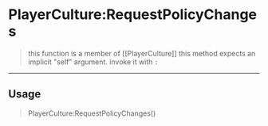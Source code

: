 # PlayerCulture:RequestPolicyChanges
> this function is a member of [[PlayerCulture]]
> this method expects an implicit "self" argument. invoke it with `:`
-----
## Usage
> PlayerCulture:RequestPolicyChanges()
